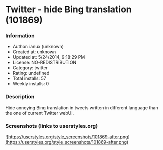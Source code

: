 # Twitter - hide Bing translation (101869)

### Information
- Author: ianux (unknown)
- Created at: unknown
- Updated at: 5/24/2014, 9:18:29 PM
- License: NO-REDISTRIBUTION
- Category: twitter
- Rating: undefined
- Total installs: 57
- Weekly installs: 0


### Description
Hide annoying Bing translation in tweets written in different language than the one of current Twitter webUI.


### Screenshots (links to userstyles.org)
![https://userstyles.org/style_screenshots/101869-after.png](https://userstyles.org/style_screenshots/101869-after.png)


